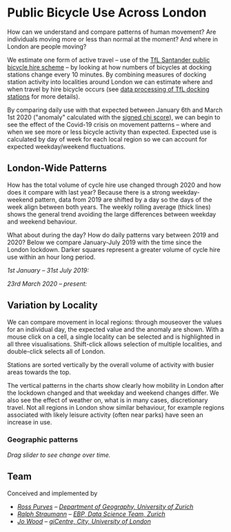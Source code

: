 <!-- Scripts to link to the Vega/Vega-Lite runtime -->
<script src="https://cdn.jsdelivr.net/npm/vega@5"></script>
<script src="https://cdn.jsdelivr.net/npm/vega-lite@4"></script>
<script src="https://cdn.jsdelivr.net/npm/vega-embed@6"></script>

<style>
input[type="range"],
  .vega-bind {
    font-size:0px;
}
</style>

# Public Bicycle Use Across London

How can we understand and compare patterns of human movement? Are individuals moving more or less than normal at the moment? And where in London are people moving?

We estimate one form of active travel – use of the [TfL Santander public bicycle hire scheme](https://tfl.gov.uk/modes/cycling/santander-cycles) – by looking at how numbers of bicycles at docking stations change every 10 minutes. By combining measures of docking station activity into localities around London we can estimate where and when travel by hire bicycle occurs (see [data processing of TfL docking stations](./dataProcessing) for more details).

By comparing daily use with that expected between January 6th and March 1st 2020 ("anomaly" calculated with the [signed chi score](https://openaccess.city.ac.uk/id/eprint/537/1/wood_visualization_2010.pdf)), we can begin to see the effect of the Covid-19 crisis on movement patterns – where and when we see more or less bicycle activity than expected. Expected use is calculated by day of week for each local region so we can account for expected weekday/weekend fluctuations.

## London-Wide Patterns

How has the total volume of cycle hire use changed through 2020 and how does it compare with last year? Because there is a strong weekday-weekend pattern, data from 2019 are shifted by a day so the days of the week align between both years. The weekly rolling average (thick lines) shows the general trend avoiding the large differences between weekday and weekend behaviour.

<div class="wide" id="visTotal"></div>

What about during the day? How do daily patterns vary between 2019 and 2020? Below we compare January-July 2019 with the time since the London lockdown. Darker squares represent a greater volume of cycle hire use within an hour long period.

_1st January – 31st July 2019:_

<div class="wide" id="visHourly2019"></div>

_23rd March 2020 – present:_

<div class="wide" id="visHourly2020"></div>

## Variation by Locality

We can compare movement in local regions: through mouseover the values for an individual day, the expected value and the anomaly are shown. With a mouse click on a cell, a single locality can be selected and is highlighted in all three visualisations. Shift-click allows selection of multiple localities, and double-click selects all of London.

Stations are sorted vertically by the overall volume of activity with busier areas towards the top.

<div class="wide" id="visLinkedBicycle"></div>

The vertical patterns in the charts show clearly how mobility in London after the lockdown changed and that weekday and weekend changes differ. We also see the effect of weather on, what is in many cases, discretionary travel. Not all regions in London show similar behaviour, for example regions associated with likely leisure activity (often near parks) have seen an increase in use.

### Geographic patterns

_Drag slider to see change over time._

<div class="wide" id="visMap"></div>

## Team

Conceived and implemented by

- _[Ross Purves](https://twitter.com/GCUZH) – [Department of Geography, University of Zurich](https://www.geo.uzh.ch/~rsp/)_
- _[Ralph Straumann](https://twitter.com/rastrau) – [EBP, Data Science Team, Zurich](https://www.ebp.ch)_
- _[Jo Wood](https://twitter.com/jwolondon) – [giCentre, City, University of London](https://www.gicentre.net/jwo)_

<!-- Script containing the vis specs used above. Must be at end of document. -->
<script src="js/londonVisSpecs.js"></script>
